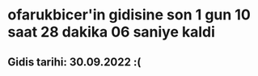 # ofarukbicer'in gidisine son 1 gun 10 saat 28 dakika 06 saniye kaldi

## Gidis tarihi: 30.09.2022 :(